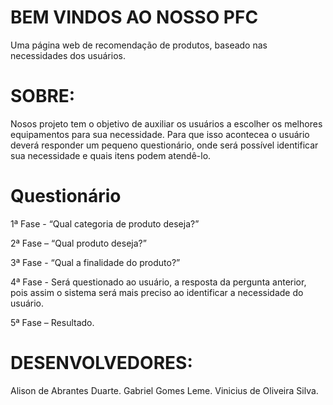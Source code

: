 # BEM VINDOS AO NOSSO PFC
Uma página web de recomendação de produtos, baseado nas necessidades dos usuários.

# SOBRE:

Nosos projeto tem o objetivo de auxiliar os usuários a escolher os melhores equipamentos para sua necessidade.
Para que isso acontecea o usuário deverá responder um pequeno questionário, onde será possível  identificar sua necessidade e quais itens podem atendê-lo.


# Questionário

1ª Fase - “Qual categoria de produto deseja?” 

2ª Fase – “Qual produto deseja?” 

3ª Fase - “Qual a finalidade do produto?” 

4ª Fase - Será questionado ao usuário, a resposta da pergunta anterior, pois assim o sistema será mais preciso ao identificar a necessidade do usuário.

5ª Fase – Resultado.

# DESENVOLVEDORES:
Alison de Abrantes Duarte.
Gabriel Gomes Leme.
Vinicius de Oliveira Silva.


